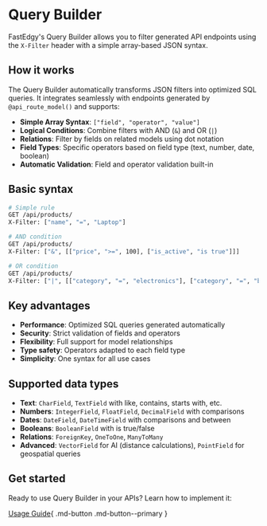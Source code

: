 # Query Builder

FastEdgy's Query Builder allows you to filter generated API endpoints using the `X-Filter` header with a simple array-based JSON syntax.

## How it works

The Query Builder automatically transforms JSON filters into optimized SQL queries. It integrates seamlessly with endpoints generated by `@api_route_model()` and supports:

- **Simple Array Syntax**: `["field", "operator", "value"]`
- **Logical Conditions**: Combine filters with AND (`&`) and OR (`|`)
- **Relations**: Filter by fields on related models using dot notation
- **Field Types**: Specific operators based on field type (text, number, date, boolean)
- **Automatic Validation**: Field and operator validation built-in

## Basic syntax

```bash
# Simple rule
GET /api/products/
X-Filter: ["name", "=", "Laptop"]

# AND condition
GET /api/products/
X-Filter: ["&", [["price", ">=", 100], ["is_active", "is true"]]]

# OR condition
GET /api/products/
X-Filter: ["|", [["category", "=", "electronics"], ["category", "=", "books"]]]
```

## Key advantages

- **Performance**: Optimized SQL queries generated automatically
- **Security**: Strict validation of fields and operators
- **Flexibility**: Full support for model relationships
- **Type safety**: Operators adapted to each field type
- **Simplicity**: One syntax for all use cases

## Supported data types

- **Text**: `CharField`, `TextField` with like, contains, starts with, etc.
- **Numbers**: `IntegerField`, `FloatField`, `DecimalField` with comparisons
- **Dates**: `DateField`, `DateTimeField` with comparisons and between
- **Booleans**: `BooleanField` with is true/false
- **Relations**: `ForeignKey`, `OneToOne`, `ManyToMany`
- **Advanced**: `VectorField` for AI (distance calculations), `PointField` for geospatial queries

## Get started

Ready to use Query Builder in your APIs? Learn how to implement it:

[Usage Guide](guide.md){ .md-button .md-button--primary }
